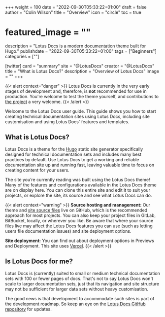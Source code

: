 +++
weight = 100
date = "2022-09-30T05:33:22+01:00"
draft = false
author = "Colin Wilson"
title = "Overview"
icon = "circle"
toc = true
# featured_image = ""
description = "Lotus Docs is a modern documentation theme built for Hugo."
publishdate = "2022-09-30T05:33:22+01:00"
tags = ["Beginners"]
categories = [""]

[twitter]
  card = "summary"
  site = "@LotusDocs"
  creator = "@LotusDocs"
  title = "What is Lotus Docs?"
  description = "Overview of Lotus Docs"
  image = ""
+++

{{< alert context="danger" >}}
Lotus Docs is currently in the very early stages of development and, therefore, is **not** recommended for use in production. You're welcome to test the theme yourself, and contributions to [the project](https://github.com/colinwilson/lotusdocs) a very welcome.
{{< /alert >}}

Welcome to the Lotus Docs user guide. This guide shows you how to start creating technical documentation sites using Lotus Docs, including site customisation and using Lotus Docs' features and templates.

## What is Lotus Docs?

Lotus Docs is a theme for the [Hugo](https://gohugo.io) static site generator specifically designed for technical documentation sets and includes many best practices by default. Use Lotus Docs to get a working and reliable documentation site up and running fast, leaving valuable time to focus on creating content for your users.

The site you’re currently reading was built using the Lotus Docs theme! Many of the features and configurations available in the Lotus Docs theme are on display here. You can clone this entire site and edit it to suit your projects, or explore the site, its source and see what Lotus Docs can do.

{{< alert context="warning" >}}
**Source hosting and management:** Our theme and [site source files](https://github.com/colinwilson/lotusdocs) live on GitHub, which is the recommended approach for most projects. You can also keep your project files in GitLab, BitBucket, locally, or wherever you like. Be aware that where your source files live may affect the Lotus Docs features you can use (such as letting users file documentation issues) and site deployment options.

**Site deployment:** You can find out about deployment options in Previews and Deployment. This site uses [Vercel](https://vercel.com).
{{< /alert >}}

## Is Lotus Docs for me?

Lotus Docs is (currently) suited to small or medium technical documentation sets with 100 or fewer pages of docs. That's not to say Lotus Docs won't scale to larger documentation sets, just that its navigation and site structure may not be sufficient for larger data sets without heavy customisation.

The good news is that development to accommodate such sites is part of the development roadmap. So keep an eye on the [Lotus Docs GitHub repository](https://github.com/colinwilson/lotusdocs) for updates.